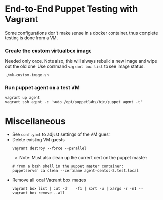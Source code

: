 # End-to-End Puppet Testing with Vagrant
Some configurations don't make sense in a docker container, thus complete testing is
done from a VM.


### Create the custom virtualbox image
Needed only once. Note also, this will always rebuild a new image and wipe out the old one.
Use command `vagrant box list` to see image status.
```shell
./mk-custom-image.sh
```


### Run puppet agent on a test VM
```shell
vagrant up agent
vagrant ssh agent -c 'sudo /opt/puppetlabs/bin/puppet agent -t'
```

# Miscellaneous
* See `conf.yaml` to adjust settings of the VM guest
* Delete existing VM guests
  ```shell
  vagrant destroy --force --parallel
  ```
  * Note: Must also clean up the current cert on the puppet master:
   ```shell
   # from a bash shell in the puppet master container:
   puppetserver ca clean --certname agent-centos-2.test.local
   ```
* Remove all local Vagrant box images
  ```shell
  vagrant box list | cut -d' ' -f1 | sort -u | xargs -r -n1 -- vagrant box remove --all
  ```
